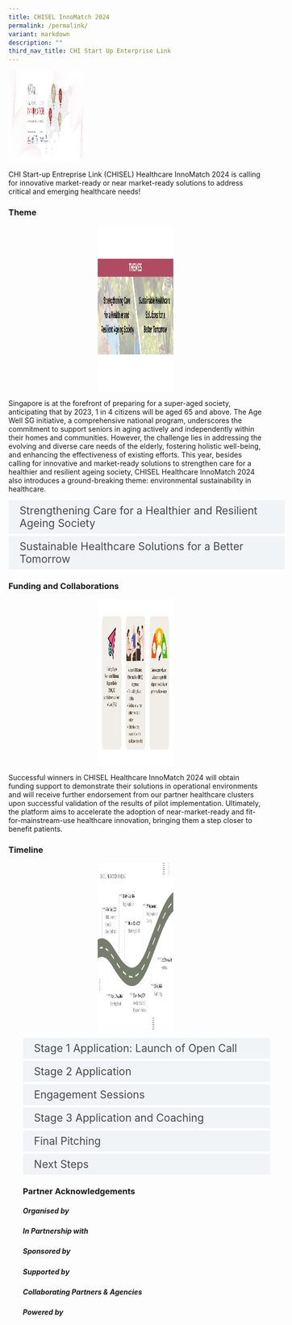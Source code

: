 ```yaml
---
title: CHISEL InnoMatch 2024
permalink: /permalink/
variant: markdown
description: ""
third_nav_title: CHI Start Up Enterprise Link
---
```

![](/images/Healthcare%20InnoMatch%202022.png)

CHI Start-up Entreprise Link (CHISEL) Healthcare InnoMatch 2024 is calling for innovative market-ready or near market-ready solutions to address critical and emerging healthcare needs!

### Theme
<div>
  <div style="display: flex; justify-content: center;" class="row">
    <div style="display: flex; align-items: center;    margin-left: auto; margin-right: auto;" class="col">
      <div style="height: 100%; display: flex; flex-direction: column; justify-content: space-between; align-items: center;    margin-left: auto; margin-right: auto;">
        <img alt="QR" style="width: px; height: 330px;margin-left: auto;margin-right: auto;" src="/images/CHISEL/2024_Theme.png">
        <div class="header">

Singapore is at the forefront of preparing for a super-aged society, anticipating that by 2023, 1 in 4 citizens will be aged 65 and above. The Age Well SG initiative, a comprehensive national program, underscores the commitment to support seniors in aging actively and independently within their homes and communities. However, the challenge lies in addressing the evolving and diverse care needs of the elderly, fostering holistic well-being, and enhancing the effectiveness of existing efforts. This year, besides calling for innovative and market-ready solutions to strengthen care for a healthier and resilient ageing society, CHISEL Healthcare InnoMatch 2024 also introduces a ground-breaking theme: environmental sustainability in healthcare.
<br> <!--REQUIRED CODE must copy for accordion to work. the "design of the accordion box and content is in this code as well. if wanna edit/change the accordion design can use this website https://www.w3schools.com/w3css/w3css_accordions.asp./\-->
<style>
.button {
  background-color: white;
  cursor: pointer;
  padding: 5px;
  width: 100%;
  border: none;
  text-align: left;
  outline: none;
  font-size: 20px;
  transition: 0.4s;
}

.panel {
  padding: 0 18px;
  display: none;
  background-color: white;
  overflow: hidden;
}

img {
  width: 150px;
  height: 180px;
}

.active,
.button:hover {
  background-color: white;
}

input {
  display: none;
}

label {
  position: relative;
  display: block;
  padding: 8px 22px;
  margin: 0 0 5px 0;
  cursor: pointer;
  background: #F0F4F6;
  border-radius: 3px;
  width: 100%;
  color: #484848;
  transition: height 0.4s;
  font-size: 1.5em;
}

label:hover {
  background: #BD2D37;
  color: #FFF;
}

.accordion-content {
  padding: 10px 0px 30px 30px;
  margin: 0 0 1px 0;
  border-radius: 3px;
	font-size: 1.25em;
	line-height: 2.2rem;
}

input + label::before {
  content: url("https://d33wubrfki0l68.cloudfront.net/2726d99e678e7823e23532634fdd6e83dfe96a99/c39dd/images/chevron-down.svg");
  font-weight: 400;
  font-size: 1.25em;
  line-height: 1.1rem;
  padding: 0;
  position: absolute;
  right: 0.5rem;
  top: 50%;
  transform: translateY(-50%);
  transition: transform 0.4s ease-in-out;
}

input:checked + label::before {
  content: url("https://d33wubrfki0l68.cloudfront.net/7468164d2fc2ad4fdea648e6cf2de622c2f70892/1819b/images/chevron-up.svg");
  transform: translateY(-50%) rotateZ(180deg);
}

input + label + .accordion-content {
  display: none;
}

input:checked + label + .accordion-content {
  display: block;
}

</style>
<!--END OF REQUIRED CODE.\-->


<!--ENTIRE ACCORDION CODE-->

<div class="container">
<!--ONE BOX. Must match the <label> code with the id code -->
<div>
	<input id="title1" type="checkbox"><label for="title1">	Strengthening Care for a Healthier and Resilient Ageing Society</label>
	<div class="accordion-content">
	<div class="para">Problem Statement:  

How might disruptive innovations enhance existing efforts, bridge critical gaps and fulfil unmet needs in the **holistic care** of the elderly and young seniors, so as to create **sustainable** (business model and environment perspective) **and personalised care models**?

We are seeking scalable, end-to-end and sustainable (business model and environment perspective) solutions to **promote** **personalised medical intervention**, **self-care**, and **right-sited care**. This may include solutions such as:
- Point of Care testing (i.e. diagnostic) solutions to transform disease diagnosis and support clinical decision to develop timely personalised care plans and/or treatments based on individuals' risk profiles.
- Digital innovations and Artificial Intelligence (AI) enhanced solutions that help to better predict, prevent and manage chronic diseases.
- Wearables and sensors to bring supportive care closer to home, empowering individuals to self-manage their health status and receive personalsied health and lifestyle coaching. This may pertain to eating healthily, increasing physical activities, taking their medications and routinely going for medical check-ups.
</div>
</div>
<!--ONE BOX END-->
<!--2ND BOX-->
<input id="title2" type="checkbox"><label for="title2">Sustainable Healthcare Solutions for a Better Tomorrow</label>
	<div class="accordion-content">
	<div class="para">
Problem Statement:

How might we pioneer a transformative shift in the **hospitals’ management** of **healthcare waste, materials and energy** to minimise our environmental impact, without sacrificing quality and safety in patient care?

Your solution and proposal outcomes should be backed by clinical evidence and data. It should also aim to bring about better patient health outcomes, value and cost-effectiveness for patients, families, hospitals, and the overall healthcare systems. The environmental benefits of the innovation should be quantified. A key outcome is decarbonisation, which should be quantified in carbon dioxide equivalents or CO2e.

Submit your proposal today and contribute to extending our healing touch not only to patients but also to the delicate ecosystem we collectively call home. Together, let's forge a path towards healthcare sustainability.
		
</div>
</div>
<!--2ND BOX END-->


### Funding and Collaborations 

<div>
  <div style="display: flex; justify-content: center;" class="row">
    <div style="display: flex; align-items: center;    margin-left: auto; margin-right: auto;" class="col">
      <div style="height: 100%; display: flex; flex-direction: column; justify-content: space-between; align-items: center;    margin-left: auto; margin-right: auto;">
        <img alt="QR" style="width: px; height: 330px;margin-left: auto;margin-right: auto;" src="/images/CHISEL/Funding_and_Collaborations_2024.png">
        <div class="header">
					
Successful winners in CHISEL Healthcare InnoMatch 2024 will obtain funding support to demonstrate their solutions in operational environments and will receive further endorsement from our partner healthcare clusters upon successful validation of the results of pilot implementation. Ultimately, the platform aims to accelerate the adoption of near-market-ready and fit-for-mainstream-use healthcare innovation, bringing them a step closer to benefit patients.

### Timeline

<div>
  <div style="display: flex; justify-content: center;" class="row">
    <div style="display: flex; align-items: center;    margin-left: auto; margin-right: auto;" class="col">
      <div style="height: 100%; display: flex; flex-direction: column; justify-content: space-between; align-items: center;    margin-left: auto; margin-right: auto;">
        <img alt="QR" style="width: px; height: 330px;margin-left: auto;margin-right: auto;" src="/images/CHISEL/Timeline_2024.png">
        <div class="header">
					
<!--ENTIRE ACCORDION CODE-->
<br> 
<div class="container">
<!--ONE BOX. Must match the <label> code with the id code -->
<div>
<input id="title3" type="checkbox"><label for="title3">Stage 1 Application: Launch of Open Call</label>
	<div class="accordion-content">
	<div class="para">
		
Submit your application for CHISEL Healthcare InnoMatch 2024 on the Challenge Portal **by 5 April 2024, 23:59 SGT**. Multi-participation is welcomed. Fill in the application form available in the participant space, providing the following:
				<br> 
- Application and Company Information
- Solution Pitch Deck (7 slides)
- Pitch Deck Guidelines can be downloaded in the Challenge Portal. 
		
The panel of judges for CHISEL InnoMatch 2024 and its partner healthcare clusters will shortlist start-ups and SMEs to move to Stage 2. Results will be announced by 10 May 2024.
		
</div>
</div>
		
</div>
</div>
<!--ONE BOX END-->
<!--2ND BOX-->
<input id="title4" type="checkbox"><label for="title4">Stage 2 Application</label>
	<div class="accordion-content">
	<div class="para">
Shortlisted start-ups and SMEs are to submit your full proposal, addressing the following but not limited to:
		
- Healthcare (organisational) needs and relevance 
- Innovation (competitive advantage, current competing strategies, technologies, competitors)
- Maturity / market readiness 
- Impact (quantifiable) A Project Agreement should be set up within three (3) months 
- Ease of transition to adopt by users
- Business plan (i.e. commercial applications, economic viability, go-to-market strategy of solution)
- Clinical, technical and operational readiness 
- IT viability
- Prior or existing trials, proof-of-concept, proof-of-value and/or clinical validation results
- Safety and regulatory registrations / certifications / licenses 

Results will be announced by 12 Jul 2024. Up to twenty (20) start-ups and SMEs will be selected to move to the next shortlisting round.
</div>
</div>
<!--2ND BOX END-->
<!--3RD BOX-->
<input id="title5" type="checkbox"><label for="title5">Engagement Sessions</label>
	<div class="accordion-content">
	<div class="para">
Up to twenty (20) start-ups and SMEs will be invited to present your solution at Engagement Sessions with our clinical partners and reviewers. Engagement Sessions will be held virtually at night, between 1800 and 2100 SGT (GMT+8/ UTC+8).<br>
<br> Each session will be approximately fifteen (15) to twenty (20) minutes, with time allocated for the presentation and Q&amp;A. More details on the arrangement of schedule will be shared nearer to date.

Results will be announced by 16 Aug 2024. Up to nine (9) finalists will be selected.
</div>
</div>
<!--3RD BOX END-->
<!--4TH BOX-->
<input id="title6" type="checkbox"><label for="title6">Stage 3 Application and Coaching</label>
	<div class="accordion-content">
	<div class="para">
Finalists will be coached by experts in preparation for the Finale Event. This may include coaching on refining the value proposition of the solution, budgeting, business plan, pitching. Oral presentation of your solutions is required during the coaching sessions. Guidance on submission materials for the Finale Event will be provided nearer to date.
</div>
</div>
<!--4TH BOX END-->
<!--5TH BOX-->
<input id="title7" type="checkbox"><label for="title7">Final Pitching</label>
	<div class="accordion-content">
	<div class="para">
Finalists will pitch to the Judging Panel composed of senior management from the partner healthcare clusters and domain experts. Finalists in Singapore are required to attend the event in-person, while finalists overseas may dial-in through the online live-streamed platform.
<br>
<br> Up to three (3) winners will be selected at the end of the Challenge, announced on the day of the event itself.
</div>
</div>
<!--5TH BOX END-->
<!--6TH BOX-->
<input id="title8" type="checkbox"><label for="title8">Next Steps</label>
	<div class="accordion-content">
	<div class="para">
Successful winning start-ups and SMEs will be matched to one of the participating healthcare clusters to carry out test-bedding.
<br>
<br>Winners will be granted three (3) months of preparation time to finalise the project agreement (and additional three (3) months if ethics approval is required); up to six (6) months to complete test-bedding; and up to two (2) months to complete the evaluation.
<br>
		
**Test-Bedding Phase (Oct 2024 – Mar 2026)**
		<br> 
- Refine the test-bed protocol and define success criteria of the test-bed with your partner healthcare cluster. You would also define the pricing for subsequent purchase, subject to the solution meeting pre-agreed success criteria. You may be required by your partner hospital to supplement more documentation to facilitate the test-bedding and potential adoption.
- A Project Agreement should be set up within three (3) months (an additional three (3) months may be granted if ethics approval is required).
- Test-bedding should start no later than Apr 2024. Complete test-bedding in a simulated and/or clinical environment complying to regulations and institutional policies with your partner healthcare cluster. Test-beds should be completed within twelve (12) months. 
		
**Evaluation Phase (Apr 2026 – May 2026)**
		<br> 
-  Upon completion of the test-bedding phase, the partner healthcare clusters would evaluate the success of the test-bed.
-  All CHISEL 2024 test-bed solutions are strongly encouraged to be evaluated using the CHI Evaluation Framework (CHIEF). CHIEF is a holistic framework for the evaluation of innovative solutions seeking real world deployment. This would be provided at no cost for the purposes of the programme. You may also engage additional services from CHIEF or an independent expert for the purposes of evaluating the test-bed at your discretion.
		
		

</div>
</div>
<!--6TH BOX END-->




### Partner Acknowledgements


##### Organised by

##### In Partnership with 

##### Sponsored by

##### Supported by

##### Collaborating Partners &amp; Agencies

##### Powered by</div></div></div></div></div></div></div></div></div></div></div></div></div></div></div></div></div>